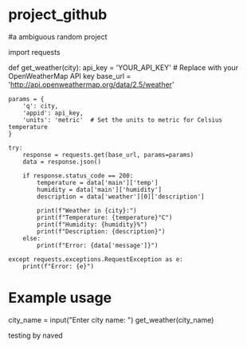 # project_github
#a ambiguous random project

import requests







def get_weather(city):
    api_key = 'YOUR_API_KEY'  # Replace with your OpenWeatherMap API key
    base_url = 'http://api.openweathermap.org/data/2.5/weather'
    
    params = {
        'q': city,
        'appid': api_key,
        'units': 'metric'  # Set the units to metric for Celsius temperature
    }
    
    try:
        response = requests.get(base_url, params=params)
        data = response.json()
        
        if response.status_code == 200:
            temperature = data['main']['temp']
            humidity = data['main']['humidity']
            description = data['weather'][0]['description']
            
            print(f"Weather in {city}:")
            print(f"Temperature: {temperature}°C")
            print(f"Humidity: {humidity}%")
            print(f"Description: {description}")
        else:
            print(f"Error: {data['message']}")
    
    except requests.exceptions.RequestException as e:
        print(f"Error: {e}")

# Example usage
city_name = input("Enter city name: ")
get_weather(city_name)



testing by naved

